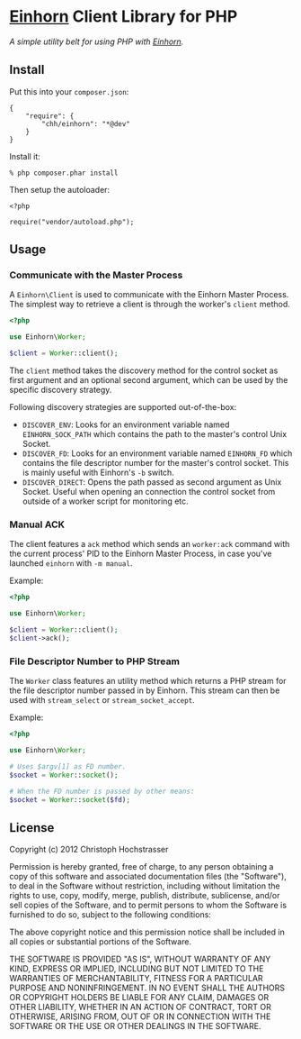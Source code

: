 # [Einhorn][] Client Library for PHP

_A simple utility belt for using PHP with [Einhorn][]._

## Install

Put this into your `composer.json`:

    {
        "require": {
            "chh/einhorn": "*@dev"
        }
    }

Install it:

    % php composer.phar install

Then setup the autoloader:

    <?php
    
    require("vendor/autoload.php");

## Usage

### Communicate with the Master Process

A `Einhorn\Client` is used to communicate with the Einhorn Master
Process. The simplest way to retrieve a client is through the worker's
`client` method.

```php
<?php

use Einhorn\Worker;

$client = Worker::client();
```

The `client` method takes the discovery method for the control socket as
first argument and an optional second argument, which can be used by the
specific discovery strategy.

Following discovery strategies are supported out-of-the-box:

 * `DISCOVER_ENV`: Looks for an environment variable named
   `EINHORN_SOCK_PATH` which contains the path to the master's
   control Unix Socket.
 * `DISCOVER_FD`: Looks for an environment variable named `EINHORN_FD`
   which contains the file descriptor number for the master's control socket.
   This is mainly useful with Einhorn's `-b` switch.
 * `DISCOVER_DIRECT`: Opens the path passed as second argument as Unix
   Socket. Useful when opening an connection the control socket from
   outside of a worker script for monitoring etc.

### Manual ACK

The client features a `ack` method which sends an `worker:ack` command with the
current process' PID to the Einhorn Master Process, in case you've
launched `einhorn` with `-m manual`.

Example:

```php
<?php

use Einhorn\Worker;

$client = Worker::client();
$client->ack();
```

### File Descriptor Number to PHP Stream

The `Worker` class features an utility method which returns a PHP stream
for the file descriptor number passed in by Einhorn. This stream can
then be used with `stream_select` or `stream_socket_accept`.

Example:

```php
<?php

use Einhorn\Worker;

# Uses $argv[1] as FD number.
$socket = Worker::socket();

# When the FD number is passed by other means:
$socket = Worker::socket($fd);
```

## License

Copyright (c) 2012 Christoph Hochstrasser

Permission is hereby granted, free of charge, to any person obtaining a copy of this software and associated documentation files (the "Software"), to deal in the Software without restriction, including without limitation the rights to use, copy, modify, merge, publish, distribute, sublicense, and/or sell copies of the Software, and to permit persons to whom the Software is furnished to do so, subject to the following conditions:

The above copyright notice and this permission notice shall be included in all copies or substantial portions of the Software.

THE SOFTWARE IS PROVIDED "AS IS", WITHOUT WARRANTY OF ANY KIND, EXPRESS OR IMPLIED, INCLUDING BUT NOT LIMITED TO THE WARRANTIES OF MERCHANTABILITY, FITNESS FOR A PARTICULAR PURPOSE AND NONINFRINGEMENT. IN NO EVENT SHALL THE AUTHORS OR COPYRIGHT HOLDERS BE LIABLE FOR ANY CLAIM, DAMAGES OR OTHER LIABILITY, WHETHER IN AN ACTION OF CONTRACT, TORT OR OTHERWISE, ARISING FROM, OUT OF OR IN CONNECTION WITH THE SOFTWARE OR THE USE OR OTHER DEALINGS IN THE SOFTWARE.

[einhorn]: https://github.com/stripe/einhorn

